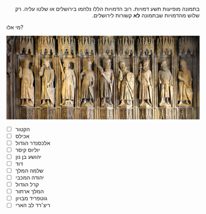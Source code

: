 <p dir="rtl">
בתמונה מופיעות תשע דמויות. רוב הדמויות הללו נלחמו בירושלים או שלטו עליה. רק שלוש מהדמויות שבתמונה <strong>לא</strong> קשורות לירושלים. 

מי אלו?</p>

![](../images/sculpture.jpg "תשע דמויות מסתוריות")

- [ ]   הקטור
- [ ]  אכילס
- [ ]  אלכסנדר הגדול
- [ ]  יוליוס קיסר
- [ ]  יהושע בן נון
- [ ]  דוד
- [ ]  שלמה המלך
- [ ]  יהודה המכבי
- [ ]  קרל הגדול 
- [ ]  המלך ארתור
- [ ]  גוטפריד מבויון
- [ ]  ריצ'רד לב הארי